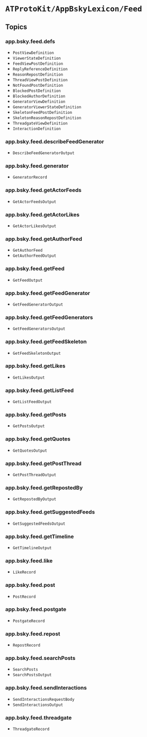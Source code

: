 # ``ATProtoKit/AppBskyLexicon/Feed``

## Topics

### app.bsky.feed.defs

- ``PostViewDefinition``
- ``ViewerStateDefinition``
- ``FeedViewPostDefinition``
- ``ReplyReferenceDefinition``
- ``ReasonRepostDefinition``
- ``ThreadViewPostDefinition``
- ``NotFoundPostDefinition``
- ``BlockedPostDefinition``
- ``BlockedAuthorDefinition``
- ``GeneratorViewDefinition``
- ``GeneratorViewerStateDefinition``
- ``SkeletonFeedPostDefinition``
- ``SkeletonReasonRepostDefinition``
- ``ThreadgateViewDefinition``
- ``InteractionDefinition``

### app.bsky.feed.describeFeedGenerator

- ``DescribeFeedGeneratorOutput``

### app.bsky.feed.generator

- ``GeneratorRecord``

### app.bsky.feed.getActorFeeds

- ``GetActorFeedsOutput``

### app.bsky.feed.getActorLikes

- ``GetActorLikesOutput``

### app.bsky.feed.getAuthorFeed

- ``GetAuthorFeed``
- ``GetAuthorFeedOutput``

### app.bsky.feed.getFeed

- ``GetFeedOutput``

### app.bsky.feed.getFeedGenerator

- ``GetFeedGeneratorOutput``

### app.bsky.feed.getFeedGenerators

- ``GetFeedGeneratorsOutput``

### app.bsky.feed.getFeedSkeleton

- ``GetFeedSkeletonOutput``

### app.bsky.feed.getLikes

- ``GetLikesOutput``

### app.bsky.feed.getListFeed

- ``GetListFeedOutput``

### app.bsky.feed.getPosts

- ``GetPostsOutput``

### app.bsky.feed.getQuotes

- ``GetQuotesOutput``

### app.bsky.feed.getPostThread

- ``GetPostThreadOutput``

### app.bsky.feed.getRepostedBy

- ``GetRepostedByOutput``

### app.bsky.feed.getSuggestedFeeds

- ``GetSuggestedFeedsOutput``

### app.bsky.feed.getTimeline

- ``GetTimelineOutput``

### app.bsky.feed.like

- ``LikeRecord``

### app.bsky.feed.post

- ``PostRecord``

### app.bsky.feed.postgate

- ``PostgateRecord``

### app.bsky.feed.repost

- ``RepostRecord``

### app.bsky.feed.searchPosts

- ``SearchPosts``
- ``SearchPostsOutput``

### app.bsky.feed.sendInteractions

- ``SendInteractionsRequestBody``
- ``SendInteractionsOutput``

### app.bsky.feed.threadgate

- ``ThreadgateRecord``
